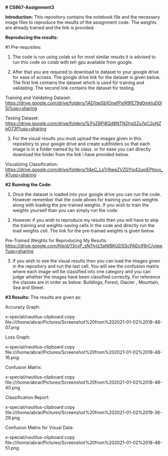 **# CS867-Assignment3**

**Introduction:**
This repository contains the notebook file and the necessary image files to reproduce the results of the assignment code. The weights are already trained and the link is provided. 

**Reproducing the results:**

#1  Pre-requisites:

1) The code is run using colab so for most similar results it is advised to run this code on colab with teh gpu available from google. 

2) After that you are required to download to dataset to your google drive for ease of access. The google drive link for the dataset is given below. The first link contains the dataset which is used for training and validating. The second link contains the dataset for testing. 

Training and Validating Dataset:
https://drive.google.com/drive/folders/1AD1qeSb1OnafPxIR9fE79d0mkIuD0I5i?usp=sharing

Testing Dataset:
https://drive.google.com/drive/folders/1LPsZ8Pi8Qd8NTN2hgSZu7pC2pNZpO73f?usp=sharing

3) For the visual results you must upload the images given in this repository to your google drive and create subfolders so that each image is in a folder named by its class. or for ease you can directly download the folder from the link i have provided below. 

Visualizing Classification:
https://drive.google.com/drive/folders/1l4eC_LsTr9wqZVZGYjs42uoiEPtpuy_A?usp=sharing

**#2  Running the Code:**

1) Once the dataset is loaded into your google drive you can run the code. However remember that the code allows for training your own weights along with loading the pre-trained weights. If you wish to train the weights yourself than you can simply run the code. 

2) However if you wish to reproduce my results then you will have to skip the training and weights-saving cells in the code and directly run the load weights cell. The link for the pre-trained weights is given below.

Pre-Trained Weights for Reproducing My Results:
https://drive.google.com/file/d/13cvP_sN7lytz3aNlBKUDSScPADclf8rC/view?usp=sharing

3) If you wish to see the visual results then you can load the images given in the repository and run the last cell. You will see the confusion matrix where each image will be classified into one category and you can judge whether the images have been classified correctly. For reference the classes are in order as below:
Buildings, Forest, Glacier , Mountain, Sea and Street.

**#3  Results:**
The results are given as:

Accuracy Graph:

x-special/nautilus-clipboard
copy
file:///home/abrar/Pictures/Screenshot%20from%202021-01-02%2018-48-07.png

Loss Graph: 

x-special/nautilus-clipboard
copy
file:///home/abrar/Pictures/Screenshot%20from%202021-01-02%2018-48-16.png

Confusion Matrix:

x-special/nautilus-clipboard
copy
file:///home/abrar/Pictures/Screenshot%20from%202021-01-02%2018-48-40.png

Classification Report:

x-special/nautilus-clipboard
copy
file:///home/abrar/Pictures/Screenshot%20from%202021-01-02%2019-36-29.png

Confusion Matrix for Visual Data:

x-special/nautilus-clipboard
copy
file:///home/abrar/Pictures/Screenshot%20from%202021-01-02%2018-48-51.png


